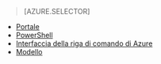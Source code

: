 > [AZURE.SELECTOR]
- [Portale](load-balancer-get-started-internet-portal.md)
- [PowerShell](load-balancer-get-started-internet-arm-ps.md)
- [Interfaccia della riga di comando di Azure](load-balancer-get-started-internet-arm-cli.md)
- [Modello](load-balancer-get-started-internet-arm-template.md)

<!---HONumber=AcomDC_0921_2016-->